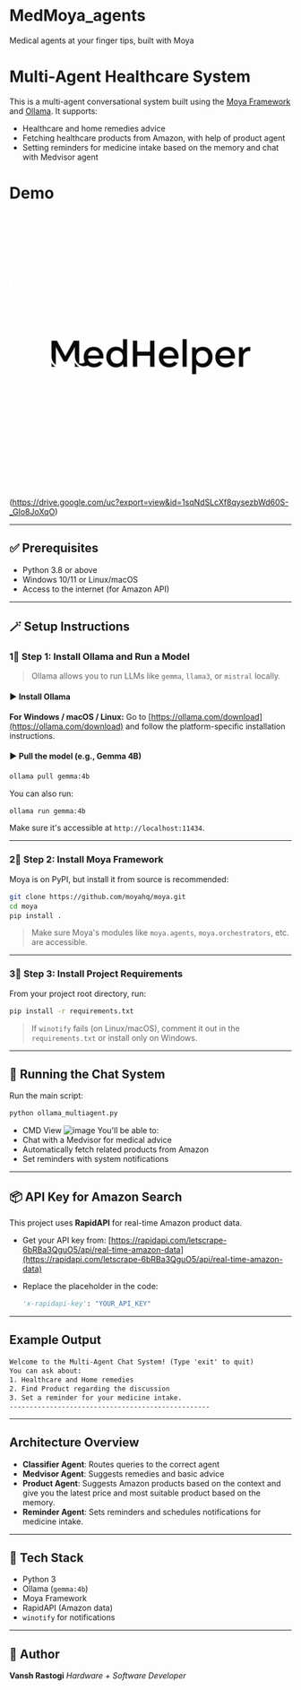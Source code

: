 # MedMoya_agents
Medical agents at your finger tips, built with Moya

# Multi-Agent Healthcare System

This is a multi-agent conversational system built using the [Moya Framework](https://github.com/moyahq/moya) and [Ollama](https://ollama.com). It supports:

*  Healthcare and home remedies advice
* Fetching healthcare products from Amazon, with help of product agent
* Setting reminders for medicine intake based on the memory and chat with Medvisor agent

# Demo 

![video](https://github.com/vanbitcase/MedMoya_agents/blob/main/med.png)(https://drive.google.com/uc?export=view&id=1sqNdSLcXf8qysezbWd60S-_Glo8JoXqO)

---

## ✅ Prerequisites

* Python 3.8 or above
* Windows 10/11 or Linux/macOS
* Access to the internet (for Amazon API)

---

## 🪄 Setup Instructions

### 1⃣ Step 1: Install Ollama and Run a Model

> Ollama allows you to run LLMs like `gemma`, `llama3`, or `mistral` locally.

#### ▶ Install Ollama

**For Windows / macOS / Linux:**
Go to [https://ollama.com/download](https://ollama.com/download) and follow the platform-specific installation instructions.

#### ▶ Pull the model (e.g., Gemma 4B)

```bash
ollama pull gemma:4b
```

You can also run:

```bash
ollama run gemma:4b
```

Make sure it's accessible at `http://localhost:11434`.

---

### 2⃣ Step 2: Install Moya Framework

Moya is on PyPI, but install it from source is recommended:

```bash
git clone https://github.com/moyahq/moya.git
cd moya
pip install .
```

> Make sure Moya's modules like `moya.agents`, `moya.orchestrators`, etc. are accessible.

---

### 3⃣ Step 3: Install Project Requirements

From your project root directory, run:

```bash
pip install -r requirements.txt
```

> If `winotify` fails (on Linux/macOS), comment it out in the `requirements.txt` or install only on Windows.

---

## 🚀 Running the Chat System

Run the main script:

```bash
python ollama_multiagent.py
```
* CMD View
![image](https://drive.google.com/uc?export=view&id=1aAsruwoix6LP56UYElZa2I7jV6PXdkPw) 
You'll be able to:
* Chat with a Medvisor for medical advice
* Automatically fetch related products from Amazon
* Set reminders with system notifications

---

## 📦 API Key for Amazon Search

This project uses **RapidAPI** for real-time Amazon product data.

* Get your API key from: [https://rapidapi.com/letscrape-6bRBa3QguO5/api/real-time-amazon-data](https://rapidapi.com/letscrape-6bRBa3QguO5/api/real-time-amazon-data)
* Replace the placeholder in the code:

  ```python
  'x-rapidapi-key': "YOUR_API_KEY"
  ```

---

##  Example Output

```
Welcome to the Multi-Agent Chat System! (Type 'exit' to quit)
You can ask about:
1. Healthcare and Home remedies
2. Find Product regarding the discussion
3. Set a reminder for your medicine intake.
--------------------------------------------------
```

---

## Architecture Overview

* **Classifier Agent**: Routes queries to the correct agent
* **Medvisor Agent**: Suggests remedies and basic advice
* **Product Agent**: Suggests Amazon products based on the context and give you the latest price and most suitable product based on the memory.
* **Reminder Agent**: Sets reminders and schedules notifications for medicine intake.

---

## 💪 Tech Stack

* Python 3
* Ollama (`gemma:4b`)
* Moya Framework
* RapidAPI (Amazon data)
* `winotify` for notifications

---

## 👤 Author

**Vansh Rastogi** _Hardware + Software Developer_
